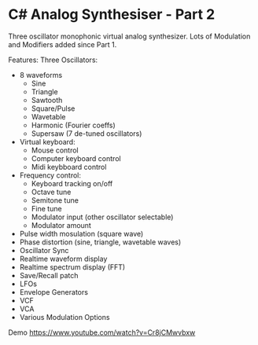 # C# Analog Synthesiser - Part 2

Three oscillator monophonic virtual analog synthesizer. Lots of Modulation and Modifiers added since Part 1.

Features:
Three Oscillators:
- 8 waveforms
  - Sine
  - Triangle
  - Sawtooth
  - Square/Pulse
  - Wavetable
  - Harmonic (Fourier coeffs)
  - Supersaw (7 de-tuned oscillators)
- Virtual keyboard:
  - Mouse control
  - Computer keyboard control
  - Midi keybboard control
- Frequency control:
  - Keyboard tracking on/off
  - Octave tune
  - Semitone tune
  - Fine tune
  - Modulator input  (other oscillator selectable)
  - Modulator amount
 - Pulse width mosulation (square wave)
 - Phase distortion (sine, triangle, wavetable waves)
 - Oscillator Sync
 - Realtime waveform display
 - Realtime spectrum display (FFT)
 - Save/Recall patch
 - LFOs
 - Envelope Generators
 - VCF
 - VCA
 - Various Modulation Options
 

Demo https://www.youtube.com/watch?v=Cr8jCMwvbxw





